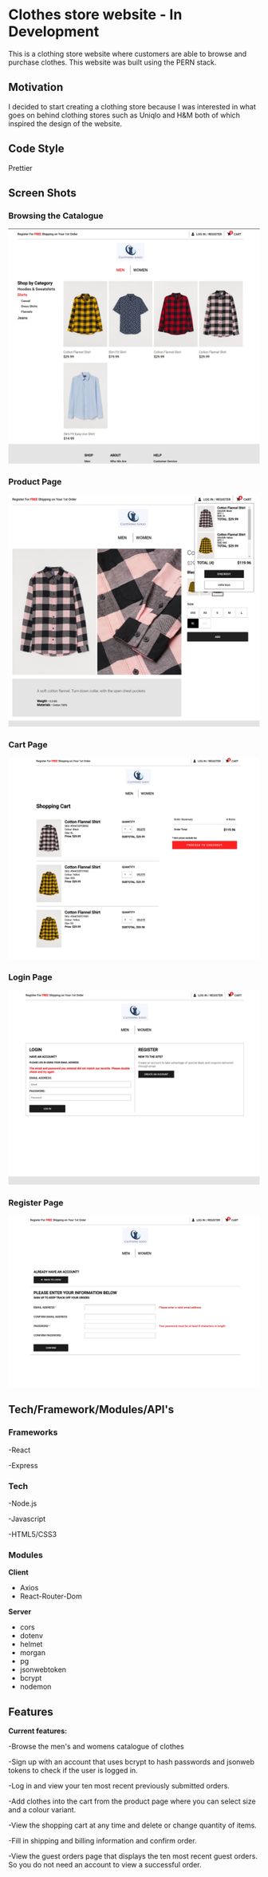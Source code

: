 # Clothes store website - In Development

This is a clothing store website where customers are able to browse and purchase clothes. This website was built using the PERN stack.

## Motivation

I decided to start creating a clothing store because I was interested in what goes on behind clothing stores such as Uniqlo and H&M both of which inspired the design of the website.

## Code Style

Prettier

## Screen Shots

### Browsing the Catalogue

![](Images/Shop-by-Category.jpg)

### Product Page

![](Images/Product.jpg)

### Cart Page

![](Images/Cart.jpg)

### Login Page

![](Images/Login.jpg)

### Register Page

![](Images/Register.jpg)

## Tech/Framework/Modules/API's

### Frameworks

-React

-Express

### Tech

-Node.js

-Javascript

-HTML5/CSS3

### Modules

**Client**

- Axios
- React-Router-Dom

**Server**

- cors
- dotenv
- helmet
- morgan
- pg
- jsonwebtoken
- bcrypt
- nodemon

## Features

**Current features:**

-Browse the men's and womens catalogue of clothes

-Sign up with an account that uses bcrypt to hash passwords and jsonweb tokens to check if the user is logged in.

-Log in and view your ten most recent previously submitted orders. 

-Add clothes into the cart from the product page where you can select size and a colour variant.

-View the shopping cart at any time and delete or change quantity of items.

-Fill in shipping and billing information and confirm order.

-View the guest orders page that displays the ten most recent guest orders. So you do not need an account to view a successful order.
